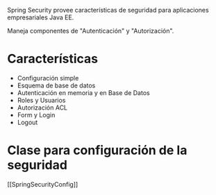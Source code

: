 

Spring Security provee características de seguridad para aplicaciones empresariales Java EE.

Maneja componentes de  "Autenticación" y "Autorización".

# Características
- Configuración simple
- Esquema de base de datos
- Autenticación en memoria y en Base de Datos
- Roles y Usuarios
- Autorización ACL
- Form y Login
- Logout

# Clase para configuración de la seguridad
[[SpringSecurityConfig]]